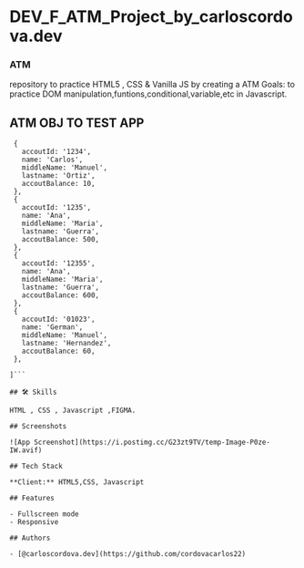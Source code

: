 # DEV_F_ATM_Project_by_carloscordova.dev

### ATM

repository to practice HTML5 , CSS & Vanilla JS by creating a ATM
Goals: to practice DOM manipulation,funtions,conditional,variable,etc in Javascript.

## ATM OBJ TO TEST APP

 ```Let bankUsers = [
  {
    accoutId: '1234',
    name: 'Carlos',
    middleName: 'Manuel',
    lastname: 'Ortiz',
    accoutBalance: 10,
  },
  {
    accoutId: '1235',
    name: 'Ana',
    middleName: 'Maria',
    lastname: 'Guerra',
    accoutBalance: 500,
  },
  {
    accoutId: '12355',
    name: 'Ana',
    middleName: 'Maria',
    lastname: 'Guerra',
    accoutBalance: 600,
  },
  {
    accoutId: '01023',
    name: 'German',
    middleName: 'Manuel',
    lastname: 'Hernandez',
    accoutBalance: 60,
  },

]```

## 🛠 Skills

 HTML , CSS , Javascript ,FIGMA.

## Screenshots

![App Screenshot](https://i.postimg.cc/G23zt9TV/temp-Image-P0ze-IW.avif)

## Tech Stack

**Client:** HTML5,CSS, Javascript

## Features

- Fullscreen mode
- Responsive

## Authors

- [@carloscordova.dev](https://github.com/cordovacarlos22)
